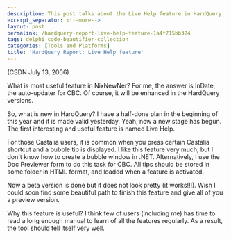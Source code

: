 ```yaml
---
description: This post talks about the Live Help feature in HardQuery.
excerpt_separator: <!--more-->
layout: post
permalink: /hardquery-report-live-help-feature-1a4f715bb324
tags: delphi code-beautifier-collection
categories: [Tools and Platforms]
title: 'HardQuery Report: Live Help feature'
---
```

(CSDN July 13, 2006)

What is most useful feature in NixNewNer? For me, the answer is InDate, the auto-updater for CBC. Of course, it will be enhanced in the HardQuery versions.

So, what is new in HardQuery? I have a half-done plan in the beginning of this year and it is made valid yesterday. Yeah, now a new stage has begun. The first interesting and useful feature is named Live Help.
<!--more-->

For those Castalia users, it is common when you press certain Castalia shortcut and a bubble tip is displayed. I like this feature very much, but I don't know how to create a bubble window in .NET. Alternatively, I use the Doc Previewer form to do this task for CBC. All tips should be stored in some folder in HTML format, and loaded when a feature is activated.

Now a beta version is done but it does not look pretty (it works!!!). Wish I could soon find some beautiful path to finish this feature and give all of you a preview version.

Why this feature is useful? I think few of users (including me) has time to read a long enough manual to learn of all the features regularly. As a result, the tool should tell itself very well.
